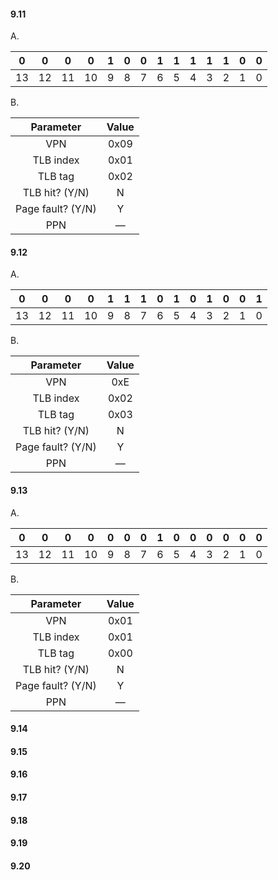#### 9.11
A.

|  0   |  0   |  0   |  0   |  1   |  0   |  0   |  1   |  1   |  1   |  1   |  1   |  0   |  0   |
| :--: | :--: | :--: | :--: | :--: | :--: | :--: | :--: | :--: | :--: | :--: | :--: | :--: | :--: |
|  13  |  12  |  11  |  10  |  9   |  8   |  7   |  6   |  5   |  4   |  3   |  2   |  1   |  0   |

B.

|     Parameter     | Value |
| :---------------: | :---: |
|        VPN        | 0x09  |
|     TLB index     | 0x01  |
|      TLB tag      | 0x02  |
|  TLB hit? (Y/N)   |   N   |
| Page fault? (Y/N) |   Y   |
|        PPN        |   —   |


#### 9.12
A.

|  0   |  0   |  0   |  0   |  1   |  1   |  1   |  0   |  1   |  0   |  1   |  0   |  0   |  1   |
| :--: | :--: | :--: | :--: | :--: | :--: | :--: | :--: | :--: | :--: | :--: | :--: | :--: | :--: |
|  13  |  12  |  11  |  10  |  9   |  8   |  7   |  6   |  5   |  4   |  3   |  2   |  1   |  0   |

B.

|     Parameter     | Value |
| :---------------: | :---: |
|        VPN        |  0xE  |
|     TLB index     | 0x02  |
|      TLB tag      | 0x03  |
|  TLB hit? (Y/N)   |   N   |
| Page fault? (Y/N) |   Y   |
|        PPN        |   —   |


#### 9.13
A.

|  0   |  0   |  0   |  0   |  0   |  0   |  0   |  1   |  0   |  0   |  0   |  0   |  0   |  0   |
| :--: | :--: | :--: | :--: | :--: | :--: | :--: | :--: | :--: | :--: | :--: | :--: | :--: | :--: |
|  13  |  12  |  11  |  10  |  9   |  8   |  7   |  6   |  5   |  4   |  3   |  2   |  1   |  0   |

B.

|     Parameter     | Value |
| :---------------: | :---: |
|        VPN        | 0x01  |
|     TLB index     | 0x01  |
|      TLB tag      | 0x00  |
|  TLB hit? (Y/N)   |   N   |
| Page fault? (Y/N) |   Y   |
|        PPN        |   —   |


#### 9.14

#### 9.15

#### 9.16

#### 9.17

#### 9.18

#### 9.19

#### 9.20

